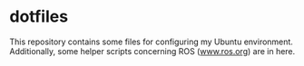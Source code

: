 dotfiles
=================

This repository contains some files for configuring my Ubuntu environment.
Additionally, some helper scripts concerning ROS (www.ros.org) are in here.
